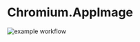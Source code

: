 # Chromium.AppImage

![example workflow](https://github.com/nx-appbuild-hub/Chromium.AppImage//actions/workflows/makefile.yml/badge.svg)
